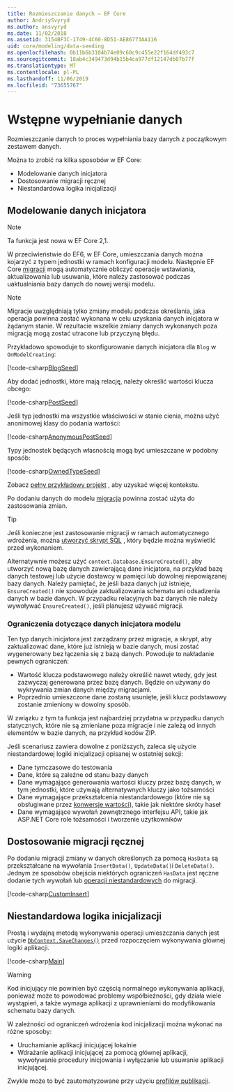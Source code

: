 ```yaml
---
title: Rozmieszczanie danych — EF Core
author: AndriySvyryd
ms.author: ansvyryd
ms.date: 11/02/2018
ms.assetid: 3154BF3C-1749-4C60-8D51-AE86773AA116
uid: core/modeling/data-seeding
ms.openlocfilehash: 0b11b6b3104b74e09c60c9c455e22f164df493c7
ms.sourcegitcommit: 18ab4c349473d94b15b4ca977df12147db07b77f
ms.translationtype: MT
ms.contentlocale: pl-PL
ms.lasthandoff: 11/06/2019
ms.locfileid: "73655767"
---
```

# <a name="data-seeding"></a>Wstępne wypełnianie danych

Rozmieszczanie danych to proces wypełniania bazy danych z początkowym zestawem danych.

Można to zrobić na kilka sposobów w EF Core:

* Modelowanie danych inicjatora
* Dostosowanie migracji ręcznej
* Niestandardowa logika inicjalizacji

## <a name="model-seed-data"></a>Modelowanie danych inicjatora

> [!NOTE]
> Ta funkcja jest nowa w EF Core 2,1.

W przeciwieństwie do EF6, w EF Core, umieszczania danych można kojarzyć z typem jednostki w ramach konfiguracji modelu. Następnie EF Core [migracji](xref:core/managing-schemas/migrations/index) mogą automatycznie obliczyć operacje wstawiania, aktualizowania lub usuwania, które należy zastosować podczas uaktualniania bazy danych do nowej wersji modelu.

> [!NOTE]
> Migracje uwzględniają tylko zmiany modelu podczas określania, jaka operacja powinna zostać wykonana w celu uzyskania danych inicjatora w żądanym stanie. W rezultacie wszelkie zmiany danych wykonanych poza migracją mogą zostać utracone lub przyczyną błędu.

Przykładowo spowoduje to skonfigurowanie danych inicjatora dla `Blog` w `OnModelCreating`:

[!code-csharp[BlogSeed](../../../samples/core/Modeling/DataSeeding/DataSeedingContext.cs?name=BlogSeed)]

Aby dodać jednostki, które mają relację, należy określić wartości klucza obcego:

[!code-csharp[PostSeed](../../../samples/core/Modeling/DataSeeding/DataSeedingContext.cs?name=PostSeed)]

Jeśli typ jednostki ma wszystkie właściwości w stanie cienia, można użyć anonimowej klasy do podania wartości:

[!code-csharp[AnonymousPostSeed](../../../samples/core/Modeling/DataSeeding/DataSeedingContext.cs?name=AnonymousPostSeed)]

Typy jednostek będących własnością mogą być umieszczane w podobny sposób:

[!code-csharp[OwnedTypeSeed](../../../samples/core/Modeling/DataSeeding/DataSeedingContext.cs?name=OwnedTypeSeed)]

Zobacz [pełny przykładowy projekt](https://github.com/aspnet/EntityFramework.Docs/tree/master/samples/core/Modeling/DataSeeding) , aby uzyskać więcej kontekstu.

Po dodaniu danych do modelu [migracja](xref:core/managing-schemas/migrations/index) powinna zostać użyta do zastosowania zmian.

> [!TIP]
> Jeśli konieczne jest zastosowanie migracji w ramach automatycznego wdrożenia, można [utworzyć skrypt SQL](xref:core/managing-schemas/migrations/index#generate-sql-scripts) , który będzie można wyświetlić przed wykonaniem.

Alternatywnie możesz użyć `context.Database.EnsureCreated()`, aby utworzyć nową bazę danych zawierającą dane inicjatora, na przykład bazę danych testowej lub użycie dostawcy w pamięci lub dowolnej niepowiązanej bazy danych. Należy pamiętać, że jeśli baza danych już istnieje, `EnsureCreated()` nie spowoduje zaktualizowania schematu ani odsadzenia danych w bazie danych. W przypadku relacyjnych baz danych nie należy wywoływać `EnsureCreated()`, jeśli planujesz używać migracji.

### <a name="limitations-of-model-seed-data"></a>Ograniczenia dotyczące danych inicjatora modelu

Ten typ danych inicjatora jest zarządzany przez migracje, a skrypt, aby zaktualizować dane, które już istnieją w bazie danych, musi zostać wygenerowany bez łączenia się z bazą danych. Powoduje to nakładanie pewnych ograniczeń:

* Wartość klucza podstawowego należy określić nawet wtedy, gdy jest zazwyczaj generowana przez bazę danych. Będzie on używany do wykrywania zmian danych między migracjami.
* Poprzednio umieszczone dane zostaną usunięte, jeśli klucz podstawowy zostanie zmieniony w dowolny sposób.

W związku z tym ta funkcja jest najbardziej przydatna w przypadku danych statycznych, które nie są zmieniane poza migracje i nie zależą od innych elementów w bazie danych, na przykład kodów ZIP.

Jeśli scenariusz zawiera dowolne z poniższych, zaleca się użycie niestandardowej logiki inicjalizacji opisanej w ostatniej sekcji:

* Dane tymczasowe do testowania
* Dane, które są zależne od stanu bazy danych
* Dane wymagające generowania wartości kluczy przez bazę danych, w tym jednostki, które używają alternatywnych kluczy jako tożsamości
* Dane wymagające przekształcenia niestandardowego (które nie są obsługiwane przez [konwersje wartości](xref:core/modeling/value-conversions)), takie jak niektóre skróty haseł
* Dane wymagające wywołań zewnętrznego interfejsu API, takie jak ASP.NET Core role tożsamości i tworzenie użytkowników

## <a name="manual-migration-customization"></a>Dostosowanie migracji ręcznej

Po dodaniu migracji zmiany w danych określonych za pomocą `HasData` są przekształcane na wywołania `InsertData()`, `UpdateData()`i `DeleteData()`. Jednym ze sposobów obejścia niektórych ograniczeń `HasData` jest ręczne dodanie tych wywołań lub [operacji niestandardowych](xref:core/managing-schemas/migrations/operations) do migracji.

[!code-csharp[CustomInsert](../../../samples/core/Modeling/DataSeeding/Migrations/20181102235626_Initial.cs?name=CustomInsert)]

## <a name="custom-initialization-logic"></a>Niestandardowa logika inicjalizacji

Prostą i wydajną metodą wykonywania operacji umieszczania danych jest użycie [`DbContext.SaveChanges()`](xref:core/saving/index) przed rozpoczęciem wykonywania głównej logiki aplikacji.

[!code-csharp[Main](../../../samples/core/Modeling/DataSeeding/Program.cs?name=CustomSeeding)]

> [!WARNING]
> Kod inicjujący nie powinien być częścią normalnego wykonywania aplikacji, ponieważ może to powodować problemy współbieżności, gdy działa wiele wystąpień, a także wymaga aplikacji z uprawnieniami do modyfikowania schematu bazy danych.

W zależności od ograniczeń wdrożenia kod inicjalizacji można wykonać na różne sposoby:

* Uruchamianie aplikacji inicjującej lokalnie
* Wdrażanie aplikacji inicjującej za pomocą głównej aplikacji, wywoływanie procedury inicjowania i wyłączanie lub usuwanie aplikacji inicjującej.

Zwykle może to być zautomatyzowane przy użyciu [profilów publikacji](/aspnet/core/host-and-deploy/visual-studio-publish-profiles).
